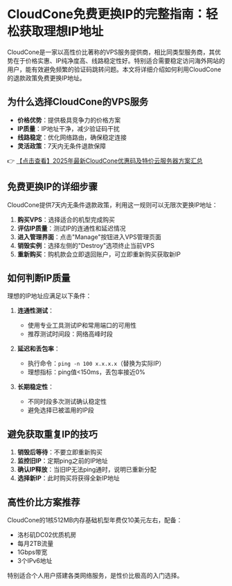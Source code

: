 # CloudCone免费更换IP的完整指南：轻松获取理想IP地址

CloudCone是一家以高性价比著称的VPS服务提供商，相比同类型服务商，其优势在于价格实惠、IP纯净度高、线路稳定性好。特别适合需要稳定访问海外网站的用户，能有效避免频繁的验证码跳转问题。本文将详细介绍如何利用CloudCone的退款政策免费更换IP地址。

## 为什么选择CloudCone的VPS服务

- **价格优势**：提供极具竞争力的价格方案
- **IP质量**：IP地址干净，减少验证码干扰
- **线路稳定**：优化网络路由，确保稳定连接
- **灵活政策**：7天内无条件退款保障

👉 [【点击查看】2025年最新CloudCone优惠码及特价云服务器方案汇总](https://bit.ly/Cloudcone)

## 免费更换IP的详细步骤

CloudCone提供7天内无条件退款政策，利用这一规则可以无限次更换IP地址：

1. **购买VPS**：选择适合的机型完成购买
2. **评估IP质量**：测试IP的连通性和延迟情况
3. **进入管理界面**：点击"Manage"按钮进入VPS管理页面
4. **销毁实例**：选择左侧的"Destroy"选项终止当前VPS
5. **重新购买**：购机款会立即退回账户，可立即重新购买获取新IP

## 如何判断IP质量

理想的IP地址应满足以下条件：

1. **连通性测试**：
   - 使用专业工具测试IP和常用端口的可用性
   - 推荐测试时间段：网络高峰时段

2. **延迟和丢包率**：
   - 执行命令：`ping -n 100 x.x.x.x`（替换为实际IP）
   - 理想指标：ping值<150ms，丢包率接近0%

3. **长期稳定性**：
   - 不同时段多次测试确认稳定性
   - 避免选择已被滥用的IP段

## 避免获取重复IP的技巧

1. **销毁后等待**：不要立即重新购买
2. **监控旧IP**：定期ping之前的IP地址
3. **确认IP释放**：当旧IP无法ping通时，说明已重新分配
4. **选择新IP**：此时购买将获得全新IP地址

## 高性价比方案推荐

CloudCone的1核512MB内存基础机型年费仅10美元左右，配备：
- 洛杉矶DC02优质机房
- 每月2TB流量
- 1Gbps带宽
- 3个IPv6地址

特别适合个人用户搭建各类网络服务，是性价比极高的入门选择。